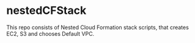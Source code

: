 # nestedCFStack
This repo consists of Nested Cloud Formation stack scripts, that creates EC2, S3 and chooses Default VPC. 
